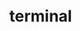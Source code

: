 # terminal
<!--
Dev notes in console.php:

Accomplishments ao 11/26/2016:
1. Enhanced the ls function to handle ls + succeeding word = invalid command

2. Changed the myOS to prompt in the different methods in screen append

3.added the ff empty functions:
  mv - move
  cp - copy

4. improved the output of the help function by:
  adding an array to which the display will loop thru, created a commandmetadata class and instantiated several commands. put them on the array commandList created.

For improvements:
dynamic prompt to reflect current directory -> entails changes in processing the directory

error in cd: going in a subfolder

not working functions for windows:
rename
remove


Accomplishments ao 11/27/2016:
Added percentage in size unit display
Added percentage in ls display
Added the following in LS display: show total items, disk usage and disk free space data
enhanced failed delete message


 -->